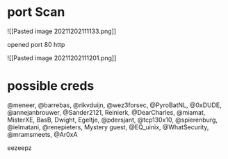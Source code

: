 # port Scan
![[Pasted image 20211202111133.png]]

opened port 80 http

![[Pasted image 20211202111201.png]]

# possible creds
@meneer, @barrebas, @rikvduijn, @wez3forsec, @PyroBatNL, @0xDUDE, @annejanbrouwer, @Sander2121, Reinierk, @DearCharles, @miamat, MisterXE, BasB, Dwight, Egeltje, @pdersjant, @tcp130x10, @spierenburg, @ielmatani, @renepieters, Mystery guest, @EQ_uinix, @WhatSecurity, @mramsmeets, @Ar0xA 

eezeepz



